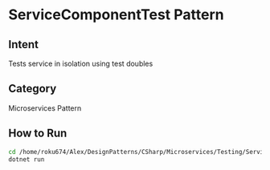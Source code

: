 # ServiceComponentTest Pattern

## Intent
Tests service in isolation using test doubles

## Category
Microservices Pattern

## How to Run
```bash
cd /home/roku674/Alex/DesignPatterns/CSharp/Microservices/Testing/ServiceComponentTest
dotnet run
```
